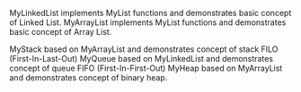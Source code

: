 MyLinkedList implements MyList functions and demonstrates basic concept of Linked List.
MyArrayList implements MyList functions and demonstrates basic concept of Array List.

MyStack based on MyArrayList and demonstrates concept of stack FILO (First-In-Last-Out)
MyQueue based on MyLinkedList and demonstrates concept of queue FIFO (First-In-First-Out)
MyHeap based on MyArrayList and demonstrates concept of binary heap. 
